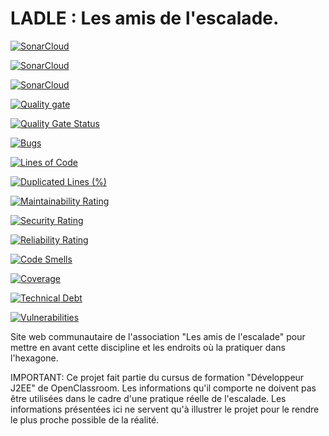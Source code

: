 # LADLE : Les amis de l'escalade.

[![SonarCloud](https://sonarcloud.io/images/project_badges/sonarcloud-black.svg)](https://sonarcloud.io/dashboard?id=Coyote-31_ladle)

[![SonarCloud](https://sonarcloud.io/images/project_badges/sonarcloud-white.svg)](https://sonarcloud.io/dashboard?id=Coyote-31_ladle)

[![SonarCloud](https://sonarcloud.io/images/project_badges/sonarcloud-orange.svg)](https://sonarcloud.io/dashboard?id=Coyote-31_ladle)

[![Quality gate](https://sonarcloud.io/api/project_badges/quality_gate?project=Coyote-31_ladle)](https://sonarcloud.io/dashboard?id=Coyote-31_ladle)

[![Quality Gate Status](https://sonarcloud.io/api/project_badges/measure?project=Coyote-31_ladle&metric=alert_status)](https://sonarcloud.io/dashboard?id=Coyote-31_ladle)

[![Bugs](https://sonarcloud.io/api/project_badges/measure?project=Coyote-31_ladle&metric=bugs)](https://sonarcloud.io/dashboard?id=Coyote-31_ladle)

[![Lines of Code](https://sonarcloud.io/api/project_badges/measure?project=Coyote-31_ladle&metric=ncloc)](https://sonarcloud.io/dashboard?id=Coyote-31_ladle)

[![Duplicated Lines (%)](https://sonarcloud.io/api/project_badges/measure?project=Coyote-31_ladle&metric=duplicated_lines_density)](https://sonarcloud.io/dashboard?id=Coyote-31_ladle)

[![Maintainability Rating](https://sonarcloud.io/api/project_badges/measure?project=Coyote-31_ladle&metric=sqale_rating)](https://sonarcloud.io/dashboard?id=Coyote-31_ladle)

[![Security Rating](https://sonarcloud.io/api/project_badges/measure?project=Coyote-31_ladle&metric=security_rating)](https://sonarcloud.io/dashboard?id=Coyote-31_ladle)

[![Reliability Rating](https://sonarcloud.io/api/project_badges/measure?project=Coyote-31_ladle&metric=reliability_rating)](https://sonarcloud.io/dashboard?id=Coyote-31_ladle)

[![Code Smells](https://sonarcloud.io/api/project_badges/measure?project=Coyote-31_ladle&metric=code_smells)](https://sonarcloud.io/dashboard?id=Coyote-31_ladle)

[![Coverage](https://sonarcloud.io/api/project_badges/measure?project=Coyote-31_ladle&metric=coverage)](https://sonarcloud.io/dashboard?id=Coyote-31_ladle)

[![Technical Debt](https://sonarcloud.io/api/project_badges/measure?project=Coyote-31_ladle&metric=sqale_index)](https://sonarcloud.io/dashboard?id=Coyote-31_ladle)

[![Vulnerabilities](https://sonarcloud.io/api/project_badges/measure?project=Coyote-31_ladle&metric=vulnerabilities)](https://sonarcloud.io/dashboard?id=Coyote-31_ladle)

Site web communautaire de l'association "Les amis de l'escalade" pour mettre en avant cette discipline et les endroits où la pratiquer dans l'hexagone.

IMPORTANT: Ce projet fait partie du cursus de formation "Développeur J2EE" de OpenClassroom. Les informations qu'il comporte ne doivent pas être utilisées
dans le cadre d'une pratique réelle de l'escalade. Les informations présentées ici ne servent qu'à illustrer le projet pour le rendre le plus 
proche possible de la réalité.
